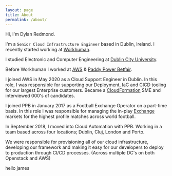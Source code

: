 ```yaml
---
layout: page
title: About
permalink: /about/
---
```


Hi, I'm Dylan Redmond.

I'm a `Senior Cloud Infrastructure Engineer` based in Dublin, Ireland. I recently started working at <a href="https://www.workhuman.com/" target="_blank">Workhuman</a>.

I studied Electronic and Computer Engineering at <a href="https://www.dcu.ie/" target="_blank">Dublin City University</a>.


Before Workhuman I worked at <a href="https://aws.amazon.com/" target="_blank">AWS</a> & <a href="https://www.paddypowerbetfair.com" target="_blank">Paddy Power Betfair</a>.

I joined AWS in May 2020 as a Cloud Support Engineer in Dublin. In this role, I was responsible for supporting our Deployment, IaC and CICD tooling for our largest Enterprise customers. Became a <a href="https://aws.amazon.com/cloudformation/" target="_blank">CloudFormation</a> SME and interviewed 000's of candidates.

I joined PPB in January 2017 as a Football Exchange Operator on a part-time basis.
In this role I was responsible for managing the in-play <a href="https://www.betfair.com/exchange/plus/football" target="_blank">Exchange</a> markets for the highest profile matches across world football.

In September 2018, I moved into Cloud Automation with PPB. Working in a team based across four locations; Dublin, Cluj, London and Porto.

We were responsible for provisioning all of our cloud infrastructure, developing our framework and making it easy for our developers to deploy to production through CI/CD processes. (Across multiple DC's on both Openstack and AWS)


hello james 

